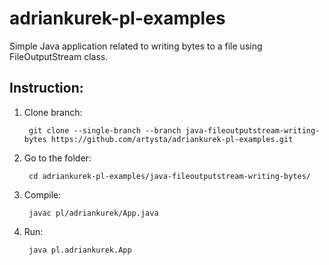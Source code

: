 # adriankurek-pl-examples

Simple Java application related to writing bytes to a file using FileOutputStream class.

## Instruction:

1. Clone branch:

        git clone --single-branch --branch java-fileoutputstream-writing-bytes https://github.com/artysta/adriankurek-pl-examples.git

2. Go to the folder:

        cd adriankurek-pl-examples/java-fileoutputstream-writing-bytes/

3. Compile:

        javac pl/adriankurek/App.java

4. Run:

        java pl.adriankurek.App
